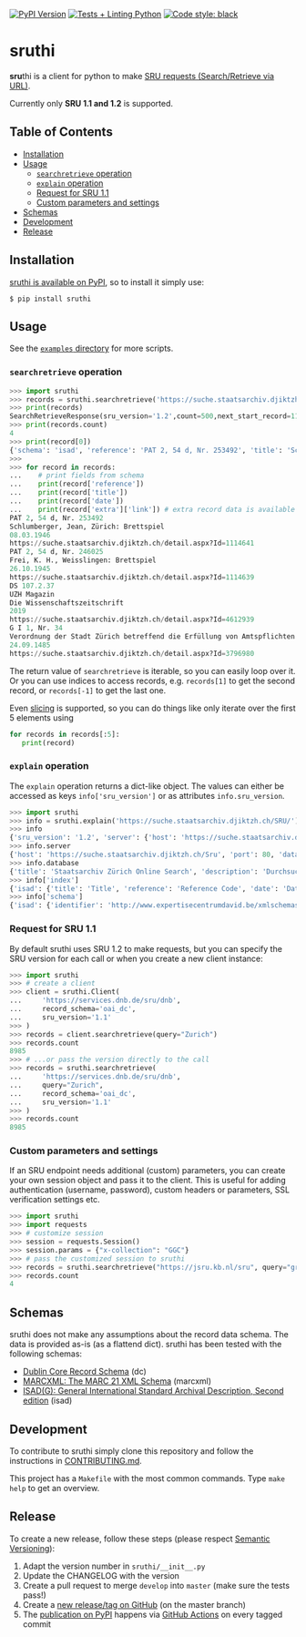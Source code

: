 [![PyPI Version](https://img.shields.io/pypi/v/sruthi)](https://pypi.org/project/sruthi/)
[![Tests + Linting Python](https://github.com/metaodi/sruthi/actions/workflows/lint_python.yml/badge.svg)](https://github.com/metaodi/sruthi/actions/workflows/lint_python.yml)
[![Code style: black](https://img.shields.io/badge/code%20style-black-000000.svg)](https://github.com/psf/black)

# sruthi

**sru**thi is a client for python to make [SRU requests (Search/Retrieve via URL)](http://www.loc.gov/standards/sru/).

Currently only **SRU 1.1 and 1.2** is supported.

## Table of Contents

* [Installation](#installation)
* [Usage](#usage)
    * [`searchretrieve` operation](#searchretrieve-operation)
    * [`explain` operation](#explain-operation)
    * [Request for SRU 1.1](#request-for-sru-11)
    * [Custom parameters and settings](#custom-parameters-and-settings)
* [Schemas](#schemas)
* [Development](#development)
* [Release](#release)

## Installation

[sruthi is available on PyPI](https://pypi.org/project/sruthi/), so to install it simply use:

```
$ pip install sruthi
```

## Usage

See the [`examples` directory](https://github.com/metaodi/sruthi/tree/master/examples) for more scripts.

### `searchretrieve` operation

```python
>>> import sruthi
>>> records = sruthi.searchretrieve('https://suche.staatsarchiv.djiktzh.ch/SRU/', query='Brettspiel')
>>> print(records)
SearchRetrieveResponse(sru_version='1.2',count=500,next_start_record=11)
>>> print(records.count)
4
>>> print(record[0])
{'schema': 'isad', 'reference': 'PAT 2, 54 d, Nr. 253492', 'title': 'Schlumberger, Jean, Zürich: Brettspiel', 'date': '08.03.1946', 'descriptionlevel': 'Dossier', 'extent': None, 'creator': None, 'extra': {'score': '0.4', 'link': 'https://suche.staatsarchiv.djiktzh.ch/detail.aspx?Id=1114641', 'beginDateISO': '1946-03-08', 'beginApprox': '0', 'endDateISO': '1946-03-08', 'endApprox': '0', 'hasDigitizedItems': '0'}}
>>>
>>> for record in records:
...    # print fields from schema
...    print(record['reference'])
...    print(record['title'])
...    print(record['date'])
...    print(record['extra']['link']) # extra record data is available at the 'extra' key
PAT 2, 54 d, Nr. 253492
Schlumberger, Jean, Zürich: Brettspiel
08.03.1946
https://suche.staatsarchiv.djiktzh.ch/detail.aspx?Id=1114641
PAT 2, 54 d, Nr. 246025
Frei, K. H., Weisslingen: Brettspiel
26.10.1945
https://suche.staatsarchiv.djiktzh.ch/detail.aspx?Id=1114639
DS 107.2.37
UZH Magazin
Die Wissenschaftszeitschrift
2019
https://suche.staatsarchiv.djiktzh.ch/detail.aspx?Id=4612939
G I 1, Nr. 34
Verordnung der Stadt Zürich betreffend die Erfüllung von Amtspflichten durch die Chorherren des Grossmünsterstifts
24.09.1485
https://suche.staatsarchiv.djiktzh.ch/detail.aspx?Id=3796980
```

The return value of `searchretrieve` is iterable, so you can easily loop over it.
Or you can use indices to access records, e.g. `records[1]` to get the second record, or `records[-1]` to get the last one.

Even [slicing](https://python-reference.readthedocs.io/en/latest/docs/brackets/slicing.html) is supported, so you can do things like only iterate over the first 5 elements using

```python
for records in records[:5]:
   print(record)
```

### `explain` operation

The `explain` operation returns a dict-like object.
The values can either be accessed as keys `info['sru_version']` or as attributes `info.sru_version`.

```python
>>> import sruthi
>>> info = sruthi.explain('https://suche.staatsarchiv.djiktzh.ch/SRU/')
>>> info
{'sru_version': '1.2', 'server': {'host': 'https://suche.staatsarchiv.djiktzh.ch/Sru', 'port': 80, 'database': 'sru'}, 'database': {'title': 'Staatsarchiv Zürich Online Search', 'description': 'Durchsuchen der Bestände des Staatsarchiv Zürichs.', 'contact': 'staatsarchivzh@ji.zh.ch'}, 'index': {'isad': {'title': 'Title', 'reference': 'Reference Code', 'date': 'Date', 'descriptionlevel': 'Level'}}, 'schema': {'isad': {'identifier': 'http://www.expertisecentrumdavid.be/xmlschemas/isad.xsd', 'name': 'isad', 'title': 'ISAD(G)'}}, 'config': {'maximumRecords': 99, 'defaults': {'numberOfRecords': 99}}}
>>> info.server
{'host': 'https://suche.staatsarchiv.djiktzh.ch/Sru', 'port': 80, 'database': 'sru'}
>>> info.database
{'title': 'Staatsarchiv Zürich Online Search', 'description': 'Durchsuchen der Bestände des Staatsarchiv Zürichs.', 'contact': 'staatsarchivzh@ji.zh.ch'}
>>> info['index']
{'isad': {'title': 'Title', 'reference': 'Reference Code', 'date': 'Date', 'descriptionlevel': 'Level'}}
>>> info['schema']
{'isad': {'identifier': 'http://www.expertisecentrumdavid.be/xmlschemas/isad.xsd', 'name': 'isad', 'title': 'ISAD(G)'}}
```

### Request for SRU 1.1

By default sruthi uses SRU 1.2 to make requests, but you can specify the SRU version for each call or when you create a new client instance:

```python
>>> import sruthi
>>> # create a client
>>> client = sruthi.Client(
...     'https://services.dnb.de/sru/dnb',
...     record_schema='oai_dc',
...     sru_version='1.1'
>>> )
>>> records = client.searchretrieve(query="Zurich")
>>> records.count
8985
>>> # ...or pass the version directly to the call
>>> records = sruthi.searchretrieve(
...     'https://services.dnb.de/sru/dnb',
...     query="Zurich",
...     record_schema='oai_dc',
...     sru_version='1.1'
>>> )
>>> records.count
8985
```

### Custom parameters and settings

If an SRU endpoint needs additional (custom) parameters, you can create your own session object and pass it to the client.
This is useful for adding authentication (username, password), custom headers or parameters, SSL verification settings etc.

```python
>>> import sruthi
>>> import requests
>>> # customize session
>>> session = requests.Session()
>>> session.params = {"x-collection": "GGC"}
>>> # pass the customized session to sruthi
>>> records = sruthi.searchretrieve("https://jsru.kb.nl/sru", query="gruninger", session=session)
>>> records.count
4
```

## Schemas

sruthi does not make any assumptions about the record data schema.
The data is provided as-is (as a flattend dict).
sruthi has been tested with the following schemas:

* [Dublin Core Record Schema](http://www.loc.gov/standards/sru/recordSchemas/dc-schema.html) (dc)
* [MARCXML: The MARC 21 XML Schema](http://www.loc.gov/standards/marcxml/schema/MARC21slim.xsd) (marcxml)
* [ISAD(G): General International Standard Archival Description, Second edition](http://www.expertisecentrumdavid.be/xmlschemas/isad.xsd) (isad)

## Development

To contribute to sruthi simply clone this repository and follow the instructions in [CONTRIBUTING.md](/CONTRIBUTING.md).

This project has a `Makefile` with the most common commands.
Type `make help` to get an overview.

## Release

To create a new release, follow these steps (please respect [Semantic Versioning](http://semver.org/)):

1. Adapt the version number in `sruthi/__init__.py`
1. Update the CHANGELOG with the version
1. Create a pull request to merge `develop` into `master` (make sure the tests pass!)
1. Create a [new release/tag on GitHub](https://github.com/metaodi/sruthi/releases) (on the master branch)
1. The [publication on PyPI](https://pypi.python.org/pypi/sruthi) happens via [GitHub Actions](https://github.com/metaodi/sruthi/actions?query=workflow%3A%22Upload+Python+Package%22) on every tagged commit
